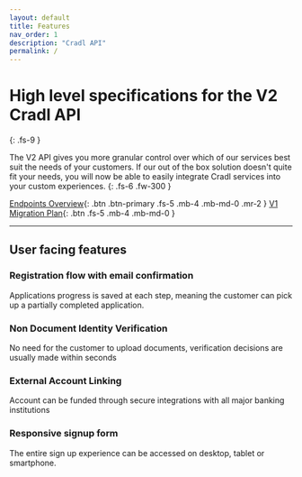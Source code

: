 ```yaml
---
layout: default
title: Features
nav_order: 1
description: "Cradl API"
permalink: /
---
```


# High level specifications for the V2 Cradl API
{: .fs-9 }

The V2 API gives you more granular control over which of our services best suit the needs of your customers. If our out of the box solution doesn't quite fit your needs, you will now be able to easily integrate Cradl services into your custom experiences. 
{: .fs-6 .fw-300 }

[Endpoints Overview](/endpoints){: .btn .btn-primary .fs-5 .mb-4 .mb-md-0 .mr-2 } [V1 Migration Plan](/migration){: .btn .fs-5 .mb-4 .mb-md-0 }

---

## User facing features

### Registration flow with email confirmation
Applications progress is saved at each step, meaning the customer can pick up a partially completed application. 

### Non Document Identity Verification
No need for the customer to upload documents, verification decisions are usually made within seconds

### External Account Linking
Account can be funded through secure integrations with all major banking institutions

### Responsive signup form
The entire sign up experience can be accessed on desktop, tablet or smartphone. 
